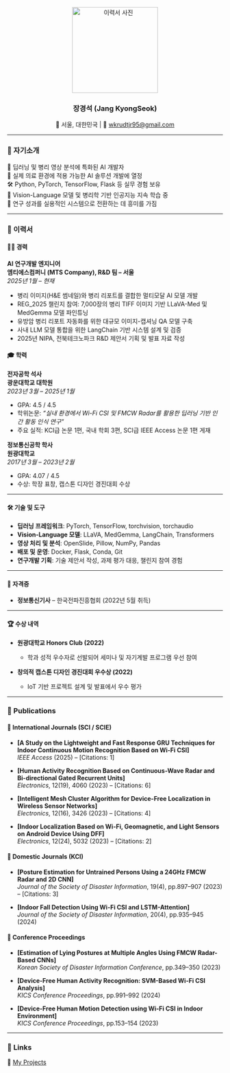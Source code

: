 <div align="center">

<img src="https://github.com/user-attachments/assets/4ef225e8-115c-44f9-8e01-a0d18f1f3397" alt="이력서 사진" width="200" />

### 장경석 (Jang KyongSeok)  
📍 서울, 대한민국 | 📧 wkrudtjr95@gmail.com  

</div>

---

### 👋 자기소개
🧠 딥러닝 및 병리 영상 분석에 특화된 AI 개발자  
🧪 실제 의료 환경에 적용 가능한 AI 솔루션 개발에 열정  
🛠️ Python, PyTorch, TensorFlow, Flask 등 실무 경험 보유  
🌱 Vision-Language 모델 및 병리학 기반 인공지능 지속 학습 중  
📝 연구 성과를 실용적인 시스템으로 전환하는 데 흥미를 가짐  

---

### 📄 이력서

#### 🧑‍💻 경력

**AI 연구개발 엔지니어**  
**엠티에스컴퍼니 (MTS Company), R&D 팀 – 서울**  
*2025년 1월 – 현재*

- 병리 이미지(H&E 썸네일)와 병리 리포트를 결합한 멀티모달 AI 모델 개발  
- REG_2025 챌린지 참여: 7,000장의 병리 TIFF 이미지 기반 LLaVA-Med 및 MedGemma 모델 파인튜닝  
- 유방암 병리 리포트 자동화를 위한 대규모 이미지-캡셔닝 QA 모델 구축  
- 사내 LLM 모델 통합을 위한 LangChain 기반 시스템 설계 및 검증  
- 2025년 NIPA, 전북테크노파크 R&D 제안서 기획 및 발표 자료 작성  

#### 🎓 학력

**전자공학 석사**  
**광운대학교 대학원**  
*2023년 3월 – 2025년 1월*  
- GPA: 4.5 / 4.5  
- 학위논문: *“실내 환경에서 Wi-Fi CSI 및 FMCW Radar를 활용한 딥러닝 기반 인간 활동 인식 연구”*  
- 주요 실적: KCI급 논문 1편, 국내 학회 3편, SCI급 IEEE Access 논문 1편 게재  

**정보통신공학 학사**  
**원광대학교**  
*2017년 3월 – 2023년 2월*  
- GPA: 4.07 / 4.5  
- 수상: 학장 표창, 캡스톤 디자인 경진대회 수상  

---

#### 🛠️ 기술 및 도구

- **딥러닝 프레임워크**: PyTorch, TensorFlow, torchvision, torchaudio  
- **Vision-Language 모델**: LLaVA, MedGemma, LangChain, Transformers  
- **영상 처리 및 분석**: OpenSlide, Pillow, NumPy, Pandas  
- **배포 및 운영**: Docker, Flask, Conda, Git  
- **연구개발 기획**: 기술 제안서 작성, 과제 평가 대응, 챌린지 참여 경험  

---

#### 📜 자격증

- **정보통신기사** – 한국전파진흥협회 (2022년 5월 취득)  

---

#### 🏆 수상 내역

- **원광대학교 Honors Club (2022)**  
  - 학과 성적 우수자로 선발되어 세미나 및 자기계발 프로그램 우선 참여  

- **창의적 캡스톤 디자인 경진대회 우수상 (2022)**  
  - IoT 기반 프로젝트 설계 및 발표에서 우수 평가  

---

### 📝 Publications

#### 📘 International Journals (SCI / SCIE)

- **[A Study on the Lightweight and Fast Response GRU Techniques for Indoor Continuous Motion Recognition Based on Wi-Fi CSI]**  
  *IEEE Access* (2025) – [Citations: 1]

- **[Human Activity Recognition Based on Continuous-Wave Radar and Bi-directional Gated Recurrent Units]**  
  *Electronics*, 12(19), 4060 (2023) – [Citations: 6]

- **[Intelligent Mesh Cluster Algorithm for Device-Free Localization in Wireless Sensor Networks]**  
  *Electronics*, 12(16), 3426 (2023) – [Citations: 4]

- **[Indoor Localization Based on Wi-Fi, Geomagnetic, and Light Sensors on Android Device Using DFF]**  
  *Electronics*, 12(24), 5032 (2023) – [Citations: 2]

#### 📙 Domestic Journals (KCI)

- **[Posture Estimation for Untrained Persons Using a 24GHz FMCW Radar and 2D CNN]**  
  *Journal of the Society of Disaster Information*, 19(4), pp.897–907 (2023) – [Citations: 3]

- **[Indoor Fall Detection Using Wi-Fi CSI and LSTM-Attention]**  
  *Journal of the Society of Disaster Information*, 20(4), pp.935–945 (2024)

#### 📗 Conference Proceedings

- **[Estimation of Lying Postures at Multiple Angles Using FMCW Radar-Based CNNs]**  
  *Korean Society of Disaster Information Conference*, pp.349–350 (2023)

- **[Device-Free Human Activity Recognition: SVM-Based Wi-Fi CSI Analysis]**  
  *KICS Conference Proceedings*, pp.991–992 (2024)

- **[Device-Free Human Motion Detection using Wi-Fi CSI in Indoor Environment]**  
  *KICS Conference Proceedings*, pp.153–154 (2023)

---

### 🔗 Links

📂 [My Projects](https://github.com/rudjtr234?tab=repositories)  


